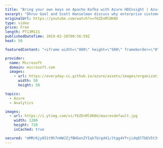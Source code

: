```yaml
---
title: "Bring your own keys on Apache Kafka with Azure HDInsight | Azure Friday"
excerpt: "Dhruv Goel and Scott Hanselman discuss why enterprise customers trust Apache Kafka on Azure HDInsight with their streaming ingestion needs. Get even more control over the security of your data at rest with Bring-Your-Own-Key encryption for Kafka. With Azure HDInsight, you get the best of open source"
originalUrl: https://youtube.com/watch?v=f6ZEnMlOK0U
type: video
price: Free
length: PT13M11S
publishedDateTime: 2019-02-28T00:56:59Z
heat: 50

featuredContent: "<iframe width=\"800\" height=\"500\" frameborder=\"0\" src=\"https://www.youtube.com/embed/f6ZEnMlOK0U\" allow=\"accelerometer; autoplay; encrypted-media; gyroscope; picture-in-picture\" allowfullscreen></iframe>"

provider:
  name: Microsoft
  domain: microsoft.com
  images:
    - url: https://everyday-cc.github.io/azure/assets/images/organizations/microsoft.com-50x50.jpg
      width: 50
      height: 50

topics:
  - Azure
  - Analytics

images:
  - url: https://i.ytimg.com/vi/f6ZEnMlOK0U/maxresdefault.jpg
    width: 1280
    height: 720
    isCached: true

secured: "mMM/6jy851t9h7nHWJZjfBHGenZYIqk7U/gd41/Jtgg4Vf+jidqQlTbEV5t3tjVxxTALkryHqdwSLVa0Yad6dLwxjpDdFDbqMSZ06kj2C1MSy7UBYRj49PmbPS0dFj2mk39CcZA+VVsehG9kYQIa8rVL9u3UPaBuPvw7/d9VBw+ubczb4zt3FH94RDlLvmKplDa5yYENGwcfY8pVP0boZCMAgyptlhv96yMwq/w2d2X67DfOVnQY5gU9dpxHaJxPJ2UX7KcukLARIVV81uYuNqwyE9LY2CPkkovXAtIb338koYIoqVIudo1zu49+5bKA7gqolKIVWwqfxjuLBFHw7AB6r986pWtIRx04E/jN52qCi1yB0M5++HSE+iZjzQUbl51iAWaoRaGK+HroCiyK8LP96CGD783LKn/Em8QKSZA=;BH2q0SAma9Jov95NX2Vacw=="
---
```


